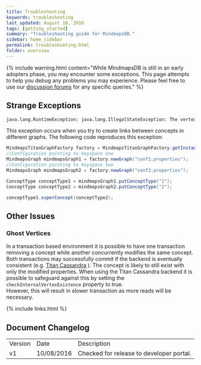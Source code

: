 ```yaml
---
title: Troubleshooting
keywords: troubleshooting
last_updated: August 10, 2016
tags: [getting_started]
summary: "Troubleshooting guide for MindmapsDB."
sidebar: home_sidebar
permalink: troubleshooting.html
folder: overview
---
```


{% include warning.html content="While MindmapsDB is still in an early adopters phase, you may encounter some exceptions. This page attempts to help you debug any problems you may experience. Please feel free to use our [discussion forums](http://discuss.mindmaps.io) for any specific queries." %}

 

## Strange Exceptions

```bash
java.lang.RuntimeException: java.lang.IllegalStateException: The vertex or type is not associated with this transaction [v[24584]]
```

This exception occurs when you try to create links between concepts in
different graphs. The following code reproduces this exception:

```java
MindmapsTitanGraphFactory factory = MindmapsTitanGraphFactory.getInstance();
//Configuration pointing to keyspace one
MindmapsGraph mindmapsGraph1 = factory.newGraph("conf1.properties");
//Configuration pointing to keyspace two
MindmapsGraph mindmapsGraph2 = factory.newGraph("conf2.properties");

ConceptType conceptType1 = mindmapsGraph1.putConceptType("1");
ConceptType conceptType2 = mindmapsGraph2.putConceptType("2");

conceptType1.superConcept(conceptType2);
```

## Other Issues

### Ghost Vertices

In a  transaction based environment it is possible to have one transaction
removing a concept while another concurrently modifies the same concept. Both
transactions may successfully commit if the backend is eventually consistent
(e.g. [Titan
Cassandra](http://s3.thinkaurelius.com/docs/titan/1.0.0/common-questions.html)
). The concept is likely to still exist with only the modified properties.
When using the Titan Cassandra backend it is possible to safeguard against
this by setting the `checkInternalVertexExistence` property to true.   
However, this will result in slower transaction as more reads will be necessary.

{% include links.html %}

## Document Changelog  

<table>
    <tr>
        <td>Version</td>
        <td>Date</td>
        <td>Description</td>        
    </tr>
    <tr>
        <td>v1</td>
        <td>10/08/2016</td>
        <td>Checked for release to developer portal.</td>        
    </tr>
    
</table>

